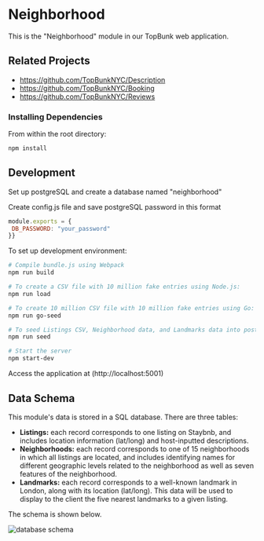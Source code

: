 # Neighborhood
This is the "Neighborhood" module in our TopBunk web application.


## Related Projects

  - https://github.com/TopBunkNYC/Description
  - https://github.com/TopBunkNYC/Booking
  - https://github.com/TopBunkNYC/Reviews

### Installing Dependencies

From within the root directory:

```sh
npm install
```

## Development
Set up postgreSQL and create a database named "neighborhood"

Create config.js file and save postgreSQL password in this format
```js
module.exports = {
 DB_PASSWORD: "your_password"
}}
```

To set up development environment:
```sh
# Compile bundle.js using Webpack
npm run build

# To create a CSV file with 10 million fake entries using Node.js:
npm run load

# To create 10 million CSV file with 10 million fake entries using Go:
npm run go-seed

# To seed Listings CSV, Neighborhood data, and Landmarks data into postgreSQL database:
npm run seed

# Start the server
npm start-dev
```

Access the application at (http://localhost:5001)


## Data Schema
This module's data is stored in a SQL database. There are three tables: 
* **Listings:** each record corresponds to one listing on Staybnb, and includes location information (lat/long) and host-inputted descriptions.
* **Neighborhoods:** each record corresponds to one of 15 neighborhoods in which all listings are located, and includes identifying names for different geographic levels related to the neighborhood as well as seven features of the neighborhood.
* **Landmarks:** each record corresponds to a well-known landmark in London, along with its location (lat/long). This data will be used to display to the client the five nearest landmarks to a given listing.

The schema is shown below.

![database schema](https://www.lucidchart.com/publicSegments/view/853181f4-358a-498e-ac6f-e406d5e1e8a9/image.png)
